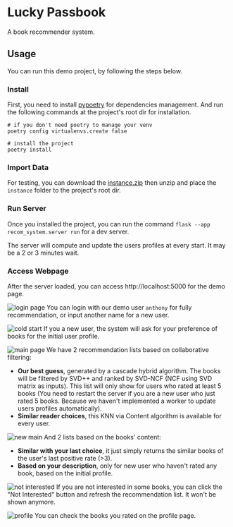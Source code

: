 # Lucky Passbook

A book recommender system.


## Usage

You can run this demo project, by following the steps below.

### Install

First, you need to install [pypoetry](https://python-poetry.org/docs/) for dependencies management.
And run the following commands at the project's root dir for installation.

```
# if you don't need poetry to manage your venv
poetry config virtualenvs.create false

# install the project
poetry install
```

### Import Data
For testing, you can download the
[instance.zip](https://drive.google.com/file/d/1pGdfsKB98GEqCJV5aWuHBQlO2X27nThf/view?usp=drive_link)
then unzip and place the `instance` folder to the project's root dir.

### Run Server
Once you installed the project, you can run the command 
`flask --app recom_system.server run` for a dev server.

The server will compute and update the users profiles at every start.
It may be a 2 or 3 minutes wait.

### Access Webpage
After the server loaded, you can access http://localhost:5000 for the demo page.

![login page](docs/login.png)
You can login with our demo user `anthony` for fully recommendation,
or input another name for a new user.

![cold start](docs/cold.png)
If you a new user, the system will ask for your preference of books for the initial user profile.

![main page](docs/main.png)
We have 2 recommendation lists based on collaborative filtering:
* **Our best guess**, generated by a cascade hybrid algorithm.
The books will be filtered by SVD++ and ranked by SVD-NCF (NCF using SVD matrix as inputs).
This list will only show for users who rated at least 5 books
(You need to restart the server if you are a new user who just rated 5 books.
Because we haven't implemented a worker to update users profiles automatically).
* **Similar reader choices**, this KNN via Content algorithm is available for every user.

![new main](docs/new_main.png)
And 2 lists based on the books' content:
* **Similar with your last choice**, it just simply returns the similar books of the user's last positive rate (>3).
* **Based on your description**, only for new user who haven't rated any book, based on the initial profile.


![not interested](docs/not_interested.png)
If you are not interested in some books, you can click the "Not Interested" button
and refresh the recommendation list. It won't be shown anymore.

![profile](docs/profile.png)
You can check the books you rated on the profile page.
